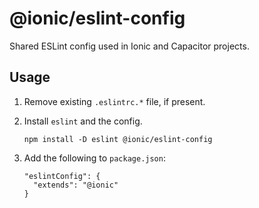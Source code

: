 # @ionic/eslint-config

Shared ESLint config used in Ionic and Capacitor projects.

## Usage

1. Remove existing `.eslintrc.*` file, if present.
1. Install `eslint` and the config.

    ```
    npm install -D eslint @ionic/eslint-config
    ```

1. Add the following to `package.json`:

    ```
    "eslintConfig": {
      "extends": "@ionic"
    }
    ```
